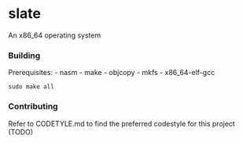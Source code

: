 # slate

An x86_64 operating system

### Building

Prerequisites:
    - nasm
    - make
    - objcopy
    - mkfs
    - x86_64-elf-gcc

```
sudo make all
```

### Contributing

Refer to CODETYLE.md to find the preferred codestyle for this project (TODO)
